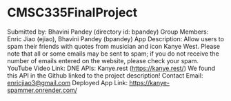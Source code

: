 # CMSC335FinalProject

Submitted by: Bhavini Pandey (directory id: bpandey)
Group Members: Enric Jiao (ejiao), Bhavini Pandey (bpandey)
App Description: Allow users to spam their friends with quotes from musician and icon Kanye West. Please note that all or some emails may be sent to spam; if you do not receive the number of emails entered on the website, please check your spam. 
YouTube Video Link: DNE
APIs: Kanye.rest (https://kanye.rest/) We found this API in the Github linked to the project description!
Contact Email:  enricjiao3@gmail.com
Deployed App Link: https://kanye-spammer.onrender.com/
